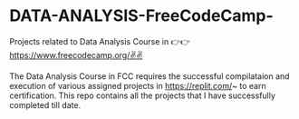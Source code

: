 # DATA-ANALYSIS-FreeCodeCamp-
Projects related to Data Analysis Course in 👉👉https://www.freecodecamp.org/✌✌

The Data Analysis Course in FCC requires the successful compilataion and execution of various assigned projects in https://replit.com/~ to earn certification.
This repo contains all the projects that I have successfully completed till date.
